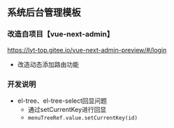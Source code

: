 ## 系统后台管理模板
### 改造自项目【vue-next-admin】
<a href="https://lyt-top.gitee.io/vue-next-admin-preview/#/login" target="_blank">https://lyt-top.gitee.io/vue-next-admin-preview/#/login</a> 

- 改造动态添加路由功能

### 开发说明
 - el-tree、el-tree-select回显问题
   - 通过setCurrentKey进行回显 
   - `menuTreeRef.value.setCurrentKey(id)`
